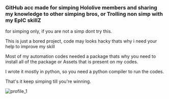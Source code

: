 ### GitHub acc made for simping Hololive members and sharing my knowledge to other simping bros, or Trolling non simp with my EpIC skillZ
for simping only, if you are not a simp dont try this.

This is just a bored project, code may looks hacky thats why i need your help to improve my skill

Most of my automation codes needed a package thats why you need to install all of the package or Assets that is present on my codes.

I wrote it mostly in python, so you need a python compiler to run the codes.

That's it keep simping till you're winning.


![profile_1](https://user-images.githubusercontent.com/79232562/108494963-c2b4d500-72da-11eb-96b2-e32cb90e3a96.png)

